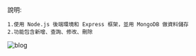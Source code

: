 說明:
    
    1.使用 Node.js 後端環境和 Express 框架，並用 MongoDB 做資料儲存
    2.功能包含新增、查詢、修改、刪除
![blog](https://github.com/kartg0046920/Blog/assets/65480821/3748e72b-e49d-4280-be97-4b3b7c0464c5)
